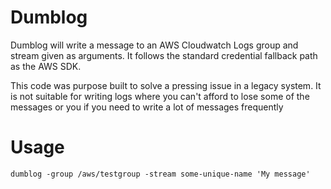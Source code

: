 Dumblog
=======

Dumblog will write a message to an AWS Cloudwatch Logs group and stream given
as arguments.  It follows the standard credential fallback path as the AWS SDK.

This code was purpose built to solve a pressing issue in a legacy system. It is
not suitable for writing logs where you can't afford to lose some of the messages
or you if you need to write a lot of messages frequently

Usage
=====

```
dumblog -group /aws/testgroup -stream some-unique-name 'My message'
```
